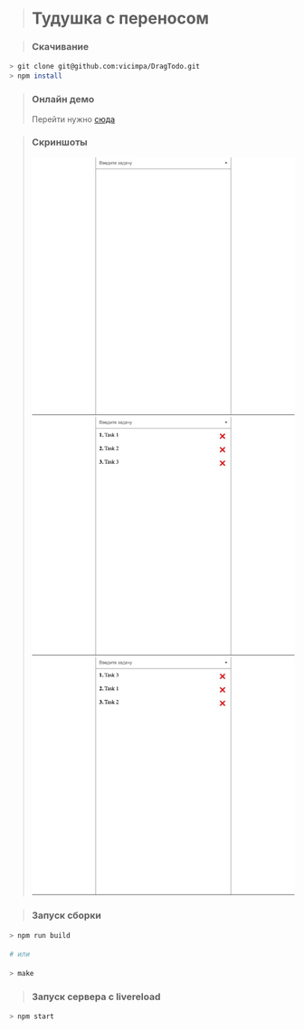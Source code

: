 > # Тудушка с переносом

> ### Скачивание

```bash
> git clone git@github.com:vicimpa/DragTodo.git
> npm install
```

> ### Онлайн демо
> Перейти нужно [сюда](https://vicimpa.github.io/todo/index.html)

> ### Скриншоты
> ![](screen/img1.png)
> ![](screen/img2.png)
> ![](screen/img3.png)

> ### Запуск сборки
```bash
> npm run build

# или 

> make
```

> ### Запуск сервера с livereload
```bash
> npm start
```